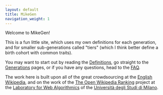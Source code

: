 ```yaml
---
layout: default
title: MikeGen
navigation_weight: 1
---
```

Welcome to MikeGen!

This is a fun little site, which uses my own definitions for each generation, and for smaller sub-generations called "tiers" (which I think better define a birth cohort with common traits).

You may want to start out by reading the [Definitions](Definitions.md), go straight to the [Generations](Generations.md) pages, or if you have any questions, head to the [FAQ](FAQ.md).

The work here is built upon all of the great crowdsourcing at the [English Wikipedia](https://en.wikipedia.org/), and on the work of the [The Open Wikipedia Ranking](http://wikirank-2019.di.unimi.it/index.html) project at the [Laboratory for Web Algorithmics](http://law.di.unimi.it/) of the [Università degli Studi di Milano](http://www.unimi.it/).

